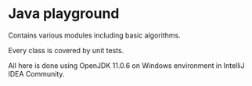# Java playground
Contains various modules including basic algorithms.

Every class is covered by unit tests.

All here is done using OpenJDK 11.0.6 on Windows environment in IntelliJ IDEA Community.
